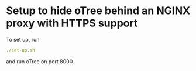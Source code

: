 # Setup to hide oTree behind an NGINX proxy with HTTPS support

To set up, run

```yaml
./set-up.sh
```

and run oTree on port 8000.
